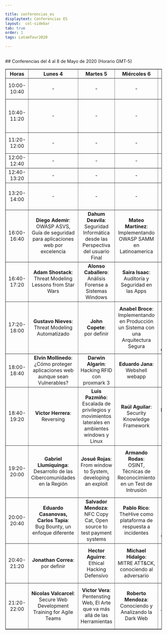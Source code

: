 ```yaml
---

title: conferencias_es
displaytext: Conferencias ES
layout:  col-sidebar
tab: true
order: 1
tags: LatamTour2020

---
```


<br>
## Conferencias del 4 al 8 de Mayo de 2020 (Horario GMT-5)
<br>
<table width="100%" border="1" style="text-align:center;">
  <tr>
    <th width="10%">Horas</th>
    <th width="18%">Lunes 4</th>
    <th width="18%">Martes 5</th>
    <th width="18%">Miércoles 6</th>
    <th width="18%">Jueves 7</th>
    <th width="18%">Viernes 8</th>
  </tr>
  <tr>
    <td>10:00-10:40</td>
    <td>-</td>
    <td>-</td>
    <td>-</td>
    <td>-</td>
    <td><b>Daniel Echeverría</b>:<br>Hacking avanzado con ZAP Proxy</td>
  </tr>
    <tr>
    <td>10:40-11:20</td>
    <td>-</td>
    <td>-</td>
    <td>-</td>
    <td>-</td>
    <td><b>Mikel Rufian</b>:<br>Ciberinteligencia complemento indispensable para las organizaciones</td>
  </tr>
    <tr>
    <td>11:20-12:00</td>
    <td>-</td>
    <td>-</td>
    <td>-</td>
    <td>-</td>
    <td><b>Milagros del Valle, Martín Durán</b>:<br>Purple Team</td>
  </tr>
  <tr>
    <td>12:00-12:40</td>
    <td>-</td>
    <td>-</td>
    <td>-</td>
    <td>-</td>
    <td>break</td>
  </tr>
  <tr>
    <td>12:40-13:20</td>
    <td>-</td>
    <td>-</td>
    <td>-</td>
    <td>-</td>
    <td><b>Lorenzo Martinez</b>:<br>Tema por definir</td>
  </tr>
  <tr>
    <td>13:20-14:00</td>
    <td>-</td>
    <td>-</td>
    <td>-</td>
    <td>-</td>
    <td><b>Paola Perez</b>:<br>Violencia de género digital,comunicaciones seguras</td>
  </tr>
  <tr>
    <td>16:00-16:40</td>
    <td><b>Diego Ademir</b>:<br>OWASP ASVS, Guía de seguridad para aplicaciones web por excelencia</td>
    <td><b>Dahum Deavila</b>:<br>Seguridad Informática desde las Perspectiva del usuario Final</td>
    <td><b>Mateo Martínez</b>:<br>Implementando OWASP SAMM en Latinoamerica</td>
    <td><b>Alejandro Lacobelli, Pablo Garbossa</b>:<br>Bug Bounty, One year later</td>
    <td><b>Jaime Restrepo</b>:<br>Lo que nadie te dijo antes de dedicarte al Bug bounty</td>
  </tr>
<tr>
    <td>16:40-17:20</td>
    <td><b>Adam Shostack</b>:<br>Threat Modeling Lessons from Star Wars</td>
    <td><b>Alonso Caballero</b>:<br>Análisis Forense a Sistemas Windows</td>
    <td><b>Saira Isaac</b>:<br>Auditoría y Seguridad en las Apps</td>
    <td><b>German Schmidt</b>:<br>Principios del Desarrollo Seguro</td>
    <td><b>Juampa Rodríguez</b>:<br>Recolección de Información en infraestructuras internas</td>
  </tr>
<tr>
    <td>17:20-18:00</td>
    <td><b>Gustavo Nieves</b>:<br>Threat Modeling Automatizado</td>
    <td><b>John Copete</b>:<br>por definir</td>
    <td><b>Anabel Broce</b>:<br>Implementando en Producción un Sistema con una Arquitectura Segura</td>
    <td><b>Edgard Salazar</b>:<br>Controles de seguridad más importantes para arquitectos y desarrolladores</td>
    <td><b>Everth Gallegos</b>:<br>Preparando un ambiente de pruebas para apps con Xamarin</td>
  </tr>
<tr>
    <td>18:00-18:40</td>
    <td><b>Elvin Mollinedo</b>:<br>¿Cómo proteger aplicaciones web aunque sean Vulnerables?</td>
    <td><b>Darwin Algarin</b>:<br>Hacking RFID con proxmark 3</td>
    <td><b>Eduardo Jana</b>:<br>Webshell webapp</td>
    <td><b>Sandy Palma</b>:<br>La Gobernanza de la Información</td>
    <td><b>Juan Quiñe</b>:<br>Cómo generar valor a través del informe de Ethical hacking</td>
  </tr>
<tr>
    <td>18:40-19:20</td>
    <td><b>Victor Herrera</b>:<br>Reversing</td>
    <td><b>Luis Pazmiño</b>:<br>Escalada de privilegios y movimientos laterales en ambientes windows y Linux</td>
    <td><b>Raúl Aguilar</b>:<br>Security Knowledge Framework</td>
    <td><b>Fernando Vela</b>:<br>SOC y Threat Intelligence</td>
    <td><b>Ramiro Pulgar</b>:<br>Plataformas Open Source para Simulación de Ataques</td>
  </tr>
<tr>
    <td>19:20-20:00</td>
    <td><b>Gabriel Llumiquinga</b>:<br>Desarrollo de las Cibercomunidades en la Región</td>
    <td><b>Josué Rojas</b>:<br>From window to System, developing an exploit</td>
    <td><b>Armando Rodas</b>:<br>OSINT, Técnicas de Reconocimiento en un Test de Intrusión</td>
    <td><b>Eduardo Snape</b>:<br>Gestión de seguridad con ISM3, la alternativa luego de un Pentest</td>
    <td><b>Rodrigo Valero</b>:<br>Protección de acceso a las aplicaciones bajo Secure Access Service Edge</td>
  </tr>
<tr>
    <td>20:00-20:40</td>
    <td><b>Eduardo Casanovas, Carlos Tapia</b>:<br>Bug Bounty, un enfoque diferente</td>
    <td><b>Salvador Mendoza</b>:<br>NFC Copy Cat, Open source to test payment systems</td>
    <td><b>Pablo Rico</b>:<br>TheHive como plataforma de respuesta a incidentes</td>
    <td><b>Rafael Monterroza</b>:<br>Machine Learning aplicado a la Ciberseguridad</td>
    <td><b>Amilcar de León</b>:<br>Ingeniería social, el arte o la ciencia del hackeo de personas?</td>
  </tr>
<tr>
    <td>20:40-21:20</td>
    <td><b>Jonathan Correa</b>:<br>por definir</td>
    <td><b>Hector Aguirre</b>:<br>Ethical Hacking Defensivo</td>
    <td><b>Michael Hidalgo</b>:<br>MITRE ATT&CK, conociendo al adversario</td>
    <td><b>Hubert de Mercado</b>:<br>Seguridad REST API, Lo bueno, lo malo y lo feo</td>
    <td><b>Elezer Pineda</b>:<br>Threat Hunting sin colores</td>
  </tr>
<tr>
    <td>21:20-22:00</td>
    <td><b>Nicolas Valcarcel</b>:<br>Secure Web Development Training for Agile Teams</td>
    <td><b>Victor Vera</b>:<br>Pentensting Web, El Arte que va más allá de las Herramientas</td>
    <td><b>Roberto Mendoza</b>:<br>Conociendo y Analizando la Dark Web</td>
    <td><b>Ricardo Supo</b>:<br>Hacking en tiempos de COVID-19, Transformación Digital sin Controles</td>
    <td><b>Gonzalo Nina</b>:<br>Técnicas efectivas de Ingeniería Social a través de redes sociales</td>
  </tr>
</table>
